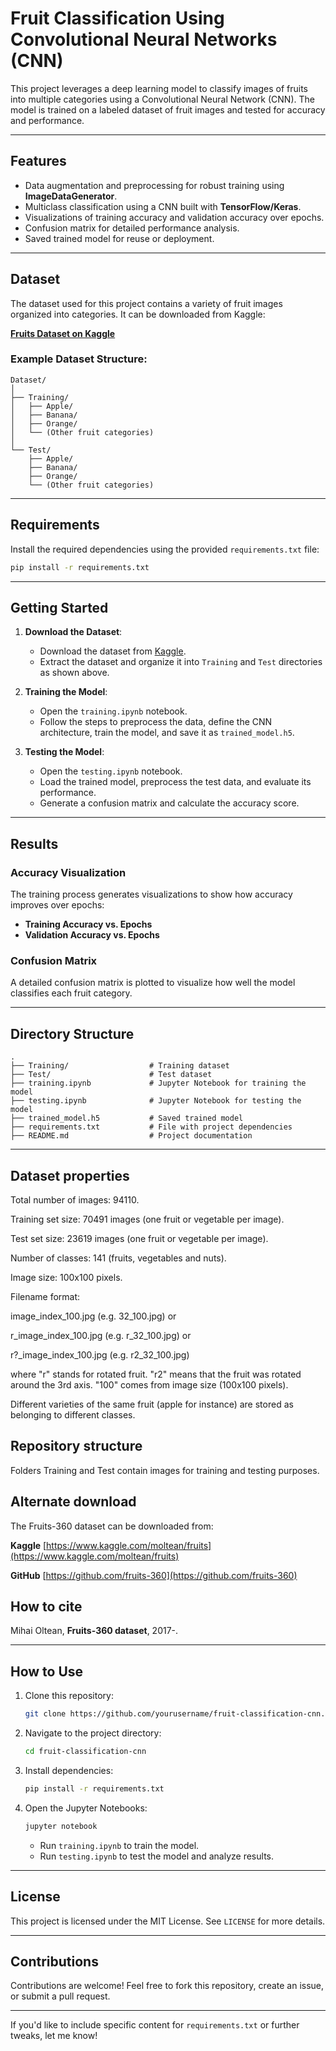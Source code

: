 # Fruit Classification Using Convolutional Neural Networks (CNN)

This project leverages a deep learning model to classify images of fruits into multiple categories using a Convolutional Neural Network (CNN). The model is trained on a labeled dataset of fruit images and tested for accuracy and performance.

---

## Features
- Data augmentation and preprocessing for robust training using **ImageDataGenerator**.
- Multiclass classification using a CNN built with **TensorFlow/Keras**.
- Visualizations of training accuracy and validation accuracy over epochs.
- Confusion matrix for detailed performance analysis.
- Saved trained model for reuse or deployment.

---

## Dataset

The dataset used for this project contains a variety of fruit images organized into categories. It can be downloaded from Kaggle:

[**Fruits Dataset on Kaggle**](https://www.kaggle.com/datasets/moltean/fruits/data)

### Example Dataset Structure:
```
Dataset/
│
├── Training/
│   ├── Apple/
│   ├── Banana/
│   ├── Orange/
│   └── (Other fruit categories)
│
└── Test/
    ├── Apple/
    ├── Banana/
    ├── Orange/
    └── (Other fruit categories)
```

---

## Requirements

Install the required dependencies using the provided `requirements.txt` file:
```bash
pip install -r requirements.txt
```

---

## Getting Started

1. **Download the Dataset**:
   - Download the dataset from [Kaggle](https://www.kaggle.com/datasets/moltean/fruits/data).
   - Extract the dataset and organize it into `Training` and `Test` directories as shown above.

2. **Training the Model**:
   - Open the `training.ipynb` notebook.
   - Follow the steps to preprocess the data, define the CNN architecture, train the model, and save it as `trained_model.h5`.

3. **Testing the Model**:
   - Open the `testing.ipynb` notebook.
   - Load the trained model, preprocess the test data, and evaluate its performance.
   - Generate a confusion matrix and calculate the accuracy score.

---

## Results

### Accuracy Visualization
The training process generates visualizations to show how accuracy improves over epochs:
- **Training Accuracy vs. Epochs**
- **Validation Accuracy vs. Epochs**

### Confusion Matrix
A detailed confusion matrix is plotted to visualize how well the model classifies each fruit category.

---

## Directory Structure
```
.
├── Training/                  # Training dataset
├── Test/                      # Test dataset
├── training.ipynb             # Jupyter Notebook for training the model
├── testing.ipynb              # Jupyter Notebook for testing the model
├── trained_model.h5           # Saved trained model
├── requirements.txt           # File with project dependencies
├── README.md                  # Project documentation
```

---

## Dataset properties ##

Total number of images: 94110.

Training set size: 70491 images (one fruit or vegetable per image).

Test set size: 23619 images (one fruit or vegetable per image).

Number of classes: 141 (fruits, vegetables and nuts).

Image size: 100x100 pixels.

Filename format: 

image_index_100.jpg (e.g. 32_100.jpg) or 

r_image_index_100.jpg (e.g. r_32_100.jpg) or 

r?_image_index_100.jpg  (e.g. r2_32_100.jpg)

where "r" stands for rotated fruit. "r2" means that the fruit was rotated around the 3rd axis. 
"100" comes from image size (100x100 pixels).

Different varieties of the same fruit (apple for instance) are stored as belonging to different classes.

## Repository structure ##

Folders Training and Test contain images for training and testing purposes.

## Alternate download ##

The Fruits-360 dataset can be downloaded from: 

**Kaggle** [https://www.kaggle.com/moltean/fruits](https://www.kaggle.com/moltean/fruits)

**GitHub** [https://github.com/fruits-360](https://github.com/fruits-360)

## How to cite ##

Mihai Oltean, __Fruits-360 dataset__, 2017-.

---

## How to Use
1. Clone this repository:
   ```bash
   git clone https://github.com/yourusername/fruit-classification-cnn.git
   ```
2. Navigate to the project directory:
   ```bash
   cd fruit-classification-cnn
   ```
3. Install dependencies:
   ```bash
   pip install -r requirements.txt
   ```
4. Open the Jupyter Notebooks:
   ```bash
   jupyter notebook
   ```
   - Run `training.ipynb` to train the model.
   - Run `testing.ipynb` to test the model and analyze results.

---

## License
This project is licensed under the MIT License. See `LICENSE` for more details.

---

## Contributions
Contributions are welcome! Feel free to fork this repository, create an issue, or submit a pull request.

---

If you'd like to include specific content for `requirements.txt` or further tweaks, let me know!

